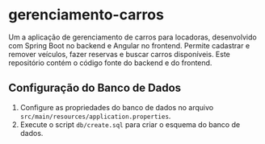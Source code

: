 # gerenciamento-carros
Um a aplicação de gerenciamento de carros para locadoras, desenvolvido com Spring Boot no backend e Angular no frontend. Permite cadastrar e remover veículos, fazer reservas e buscar carros disponíveis. Este repositório contém o código fonte do backend e do frontend.

## Configuração do Banco de Dados

1. Configure as propriedades do banco de dados no arquivo `src/main/resources/application.properties`.
2. Execute o script `db/create.sql` para criar o esquema do banco de dados.
